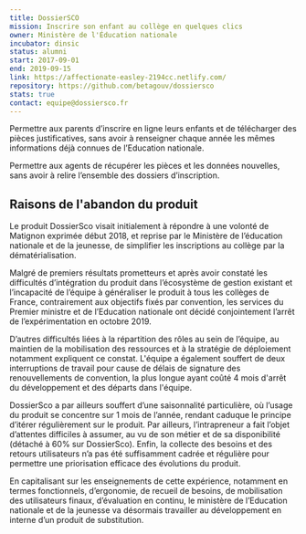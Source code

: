 ```yaml
---
title: DossierSCO
mission: Inscrire son enfant au collège en quelques clics
owner: Ministère de l'Éducation nationale
incubator: dinsic
status: alumni
start: 2017-09-01
end: 2019-09-15
link: https://affectionate-easley-2194cc.netlify.com/
repository: https://github.com/betagouv/dossiersco
stats: true
contact: equipe@dossiersco.fr
---
```


Permettre aux parents d’inscrire en ligne leurs enfants et de télécharger des pièces justificatives, sans avoir à renseigner chaque année les mêmes informations déjà connues de l’Education nationale.

Permettre aux agents de récupérer les pièces et les données nouvelles, sans avoir à relire l’ensemble des dossiers d’inscription.

## Raisons de l'abandon du produit

Le produit DossierSco visait initialement à répondre à une volonté de Matignon exprimée début 2018, et reprise par le Ministère de l’éducation nationale et de la jeunesse, de simplifier les inscriptions au collège par la dématérialisation.

Malgré de premiers résultats prometteurs et après avoir constaté les difficultés d’intégration du produit dans l’écosystème de gestion existant et l’incapacité de l’équipe à généraliser le produit à tous les collèges de France, contrairement aux objectifs fixés par convention, les services du Premier ministre et de l’Education nationale ont décidé conjointement l’arrêt de l’expérimentation en octobre 2019.

D’autres difficultés liées à la répartition des rôles au sein de l’équipe, au maintien de la mobilisation des ressources et à la stratégie de déploiement notamment expliquent ce constat. L'équipe a également souffert de deux interruptions de travail pour cause de délais de signature des renouvellements de convention, la plus longue ayant coûté 4 mois d'arrêt du développement et des départs dans l'équipe.

DossierSco a par ailleurs souffert d’une saisonnalité particulière, où l’usage du produit se concentre sur 1 mois de l’année, rendant caduque le principe d’itérer régulièrement sur le produit. Par ailleurs, l’intrapreneur a fait l’objet d’attentes difficiles à assumer, au vu de son métier et de sa disponibilité (détaché à 60% sur DossierSco). Enfin, la collecte des besoins et des retours utilisateurs n’a pas été suffisamment cadrée et régulière pour permettre une priorisation efficace des évolutions du produit.

En capitalisant sur les enseignements de cette expérience, notamment en termes fonctionnels, d’ergonomie, de recueil de besoins, de mobilisation des utilisateurs finaux, d’évaluation en continu, le ministère de l’Education nationale et de la jeunesse va désormais travailler au développement en interne d’un produit de substitution.
